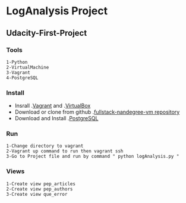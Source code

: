 # LogAnalysis Project
## Udacity-First-Project
### Tools 
```
1-Python 
2-VirtualMachine
3-Vagrant 
4-PostgreSQL
```
### Install

* Insrall .[Vagrant](https://www.vagrantup.com/) and .[VirtualBox](https://www.virtualbox.org/)
* Download or clone from github .[fullstack-nandegree-vm repository](https://github.com/udacity/fullstack-nanodegree-vm)
* Download and Install .[PostgreSQL](https://www.postgresql.org/download/)

### Run 
```
1-Change directory to vagrant
2-Vagrant up command to run then vagrant ssh
3-Go to Project file and run by command " python logAnalysis.py "
```

### Views 
```
1-Create view pep_articles
2-Create view pep_authors
3-Create view que_error
```
